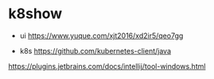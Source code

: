 # k8show


- ui https://www.yuque.com/xjt2016/xd2ir5/qeo7gg

- k8s https://github.com/kubernetes-client/java


https://plugins.jetbrains.com/docs/intellij/tool-windows.html
